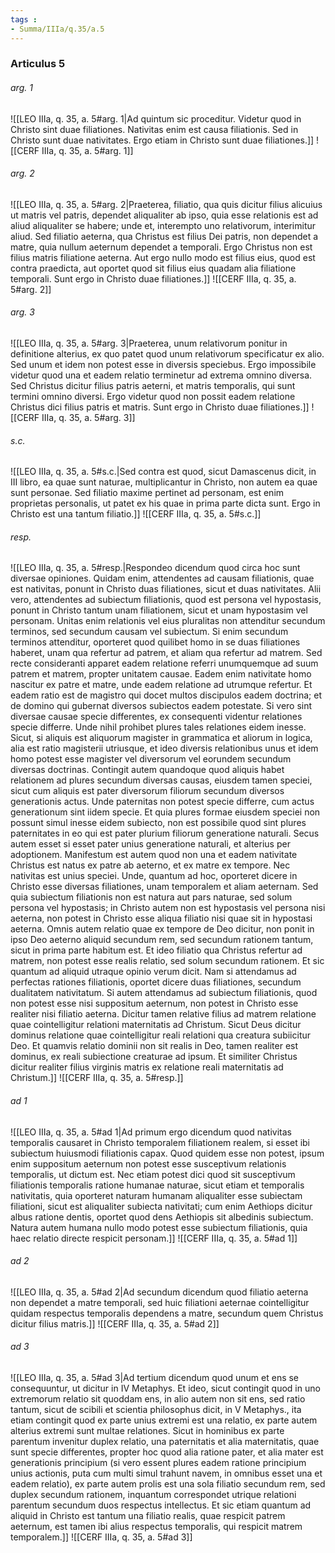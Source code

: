 ```yaml
---
tags : 
- Summa/IIIa/q.35/a.5
---
```


### Articulus 5

###### arg. 1
![[LEO IIIa, q. 35, a. 5#arg. 1|Ad quintum sic proceditur. Videtur quod in Christo sint duae filiationes. Nativitas enim est causa filiationis. Sed in Christo sunt duae nativitates. Ergo etiam in Christo sunt duae filiationes.]]
![[CERF IIIa, q. 35, a. 5#arg. 1]]

###### arg. 2
![[LEO IIIa, q. 35, a. 5#arg. 2|Praeterea, filiatio, qua quis dicitur filius alicuius ut matris vel patris, dependet aliqualiter ab ipso, quia esse relationis est ad aliud aliqualiter se habere; unde et, interempto uno relativorum, interimitur aliud. Sed filiatio aeterna, qua Christus est filius Dei patris, non dependet a matre, quia nullum aeternum dependet a temporali. Ergo Christus non est filius matris filiatione aeterna. Aut ergo nullo modo est filius eius, quod est contra praedicta, aut oportet quod sit filius eius quadam alia filiatione temporali. Sunt ergo in Christo duae filiationes.]]
![[CERF IIIa, q. 35, a. 5#arg. 2]]

###### arg. 3
![[LEO IIIa, q. 35, a. 5#arg. 3|Praeterea, unum relativorum ponitur in definitione alterius, ex quo patet quod unum relativorum specificatur ex alio. Sed unum et idem non potest esse in diversis speciebus. Ergo impossibile videtur quod una et eadem relatio terminetur ad extrema omnino diversa. Sed Christus dicitur filius patris aeterni, et matris temporalis, qui sunt termini omnino diversi. Ergo videtur quod non possit eadem relatione Christus dici filius patris et matris. Sunt ergo in Christo duae filiationes.]]
![[CERF IIIa, q. 35, a. 5#arg. 3]]

###### s.c.
![[LEO IIIa, q. 35, a. 5#s.c.|Sed contra est quod, sicut Damascenus dicit, in III libro, ea quae sunt naturae, multiplicantur in Christo, non autem ea quae sunt personae. Sed filiatio maxime pertinet ad personam, est enim proprietas personalis, ut patet ex his quae in prima parte dicta sunt. Ergo in Christo est una tantum filiatio.]]
![[CERF IIIa, q. 35, a. 5#s.c.]]

###### resp.
![[LEO IIIa, q. 35, a. 5#resp.|Respondeo dicendum quod circa hoc sunt diversae opiniones. Quidam enim, attendentes ad causam filiationis, quae est nativitas, ponunt in Christo duas filiationes, sicut et duas nativitates. Alii vero, attendentes ad subiectum filiationis, quod est persona vel hypostasis, ponunt in Christo tantum unam filiationem, sicut et unam hypostasim vel personam. Unitas enim relationis vel eius pluralitas non attenditur secundum terminos, sed secundum causam vel subiectum. Si enim secundum terminos attenditur, oporteret quod quilibet homo in se duas filiationes haberet, unam qua refertur ad patrem, et aliam qua refertur ad matrem. Sed recte consideranti apparet eadem relatione referri unumquemque ad suum patrem et matrem, propter unitatem causae. Eadem enim nativitate homo nascitur ex patre et matre, unde eadem relatione ad utrumque refertur. Et eadem ratio est de magistro qui docet multos discipulos eadem doctrina; et de domino qui gubernat diversos subiectos eadem potestate. Si vero sint diversae causae specie differentes, ex consequenti videntur relationes specie differre. Unde nihil prohibet plures tales relationes eidem inesse. Sicut, si aliquis est aliquorum magister in grammatica et aliorum in logica, alia est ratio magisterii utriusque, et ideo diversis relationibus unus et idem homo potest esse magister vel diversorum vel eorundem secundum diversas doctrinas. Contingit autem quandoque quod aliquis habet relationem ad plures secundum diversas causas, eiusdem tamen speciei, sicut cum aliquis est pater diversorum filiorum secundum diversos generationis actus. Unde paternitas non potest specie differre, cum actus generationum sint iidem specie. Et quia plures formae eiusdem speciei non possunt simul inesse eidem subiecto, non est possibile quod sint plures paternitates in eo qui est pater plurium filiorum generatione naturali. Secus autem esset si esset pater unius generatione naturali, et alterius per adoptionem. Manifestum est autem quod non una et eadem nativitate Christus est natus ex patre ab aeterno, et ex matre ex tempore. Nec nativitas est unius speciei. Unde, quantum ad hoc, oporteret dicere in Christo esse diversas filiationes, unam temporalem et aliam aeternam. Sed quia subiectum filiationis non est natura aut pars naturae, sed solum persona vel hypostasis; in Christo autem non est hypostasis vel persona nisi aeterna, non potest in Christo esse aliqua filiatio nisi quae sit in hypostasi aeterna. Omnis autem relatio quae ex tempore de Deo dicitur, non ponit in ipso Deo aeterno aliquid secundum rem, sed secundum rationem tantum, sicut in prima parte habitum est. Et ideo filiatio qua Christus refertur ad matrem, non potest esse realis relatio, sed solum secundum rationem. Et sic quantum ad aliquid utraque opinio verum dicit. Nam si attendamus ad perfectas rationes filiationis, oportet dicere duas filiationes, secundum dualitatem nativitatum. Si autem attendamus ad subiectum filiationis, quod non potest esse nisi suppositum aeternum, non potest in Christo esse realiter nisi filiatio aeterna. Dicitur tamen relative filius ad matrem relatione quae cointelligitur relationi maternitatis ad Christum. Sicut Deus dicitur dominus relatione quae cointelligitur reali relationi qua creatura subiicitur Deo. Et quamvis relatio dominii non sit realis in Deo, tamen realiter est dominus, ex reali subiectione creaturae ad ipsum. Et similiter Christus dicitur realiter filius virginis matris ex relatione reali maternitatis ad Christum.]]
![[CERF IIIa, q. 35, a. 5#resp.]]

###### ad 1
![[LEO IIIa, q. 35, a. 5#ad 1|Ad primum ergo dicendum quod nativitas temporalis causaret in Christo temporalem filiationem realem, si esset ibi subiectum huiusmodi filiationis capax. Quod quidem esse non potest, ipsum enim suppositum aeternum non potest esse susceptivum relationis temporalis, ut dictum est. Nec etiam potest dici quod sit susceptivum filiationis temporalis ratione humanae naturae, sicut etiam et temporalis nativitatis, quia oporteret naturam humanam aliqualiter esse subiectam filiationi, sicut est aliqualiter subiecta nativitati; cum enim Aethiops dicitur albus ratione dentis, oportet quod dens Aethiopis sit albedinis subiectum. Natura autem humana nullo modo potest esse subiectum filiationis, quia haec relatio directe respicit personam.]]
![[CERF IIIa, q. 35, a. 5#ad 1]]

###### ad 2
![[LEO IIIa, q. 35, a. 5#ad 2|Ad secundum dicendum quod filiatio aeterna non dependet a matre temporali, sed huic filiationi aeternae cointelligitur quidam respectus temporalis dependens a matre, secundum quem Christus dicitur filius matris.]]
![[CERF IIIa, q. 35, a. 5#ad 2]]

###### ad 3
![[LEO IIIa, q. 35, a. 5#ad 3|Ad tertium dicendum quod unum et ens se consequuntur, ut dicitur in IV Metaphys. Et ideo, sicut contingit quod in uno extremorum relatio sit quoddam ens, in alio autem non sit ens, sed ratio tantum, sicut de scibili et scientia philosophus dicit, in V Metaphys., ita etiam contingit quod ex parte unius extremi est una relatio, ex parte autem alterius extremi sunt multae relationes. Sicut in hominibus ex parte parentum invenitur duplex relatio, una paternitatis et alia maternitatis, quae sunt specie differentes, propter hoc quod alia ratione pater, et alia mater est generationis principium (si vero essent plures eadem ratione principium unius actionis, puta cum multi simul trahunt navem, in omnibus esset una et eadem relatio), ex parte autem prolis est una sola filiatio secundum rem, sed duplex secundum rationem, inquantum correspondet utrique relationi parentum secundum duos respectus intellectus. Et sic etiam quantum ad aliquid in Christo est tantum una filiatio realis, quae respicit patrem aeternum, est tamen ibi alius respectus temporalis, qui respicit matrem temporalem.]]
![[CERF IIIa, q. 35, a. 5#ad 3]]

